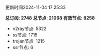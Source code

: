 更新时间2024-11-04 17:25:33

**总订阅: 2748**
**总节点: 21068**
**有效节点: 8258**
- v2ray节点: 5322
- ss节点: 1715
- trojan节点: 1215
- ssr节点: 6
